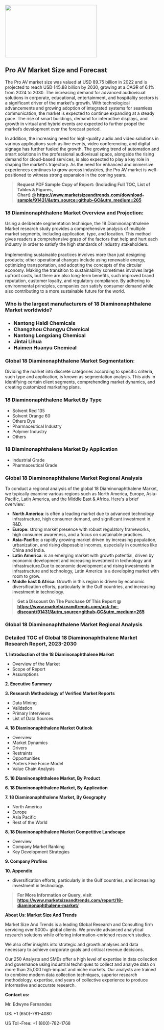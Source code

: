 <p><img class="alignnone size-medium wp-image-20088" src="https://ffe5etoiles.com/wp-content/uploads/2024/12/MST1-300x171.png" alt="" width="300" height="171" /></p><h2>Pro AV Market Size and Forecast</h2><p>The Pro AV market size was valued at USD 89.75 billion in 2022 and is projected to reach USD 145.88 billion by 2030, growing at a CAGR of 6.1% from 2024 to 2030. The increasing demand for advanced audiovisual solutions in corporate, educational, entertainment, and hospitality sectors is a significant driver of the market's growth. With technological advancements and growing adoption of integrated systems for seamless communication, the market is expected to continue expanding at a steady pace. The rise of smart buildings, demand for interactive displays, and growth in virtual and hybrid events are expected to further propel the market’s development over the forecast period.</p><p>In addition, the increasing need for high-quality audio and video solutions in various applications such as live events, video conferencing, and digital signage has further fueled the growth. The growing trend of automation and smart solutions in the professional audiovisual space, alongside the rising demand for cloud-based services, is also expected to play a key role in shaping the market's trajectory. As the need for enhanced and immersive experiences continues to grow across industries, the Pro AV market is well-positioned to witness strong expansion in the coming years.</p></p><blockquote id="" class=""><strong>Request PDF Sample Copy of Report: (Including Full TOC, List of Tables &amp; Figures, Chart)&nbsp;@&nbsp;<strong><a href="https://www.marketsizeandtrends.com/download-sample/91431/&utm_source=github-GC&utm_medium=265" target="_blank">https://www.marketsizeandtrends.com/download-sample/91431/&utm_source=github-GC&utm_medium=265</a></strong></strong></blockquote><h3 id="" class="">18 Diaminonaphthalene Market&nbsp;Overview and Projection:</h3><p id="" class="">Using a deliberate segmentation technique, the 18 Diaminonaphthalene Market research study provides a comprehensive analysis of multiple market segments, including application, type, and location. This method gives readers a comprehensive grasp of the factors that help and hurt each industry in order to satisfy the high standards of industry stakeholders. <br /> <br />Implementing sustainable practices involves more than just designing products; other operational changes include using renewable energy, optimizing transportation, and adopting the concepts of the circular economy. Making the transition to sustainability sometimes involves large upfront costs, but there are also long-term benefits, such improved brand reputation, customer loyalty, and regulatory compliance. By adhering to environmental principles, companies can satisfy consumer demand while also contributing to a more sustainable future for the world.</p><h3 id="" class="">Who is the largest manufacturers of&nbsp;18 Diaminonaphthalene Market worldwide?</h3><h3 class=""><p><ul><li>Nantong Haidi Chemicals </li><li> Changzhou Changyu Chemical </li><li> Nantong Longxiang Chemical </li><li> Jintai Lihua </li><li> Haimen Huanyu Chemical</li></ul></p></h3><h3 id="" class="">Global&nbsp;18 Diaminonaphthalene Market Segmentation:</h3><p id="" class="">Dividing the market into discrete categories according to specific criteria, such type and application, is known as segmentation analysis. This aids in identifying certain client segments, comprehending market dynamics, and creating customized marketing plans.</p><h3 id="" class="">18 Diaminonaphthalene Market&nbsp;By Type</h3><p><p><ul><li>Solvent Red 135 </li><li> Solvent Orange 60 </li><li> Others Dye </li><li> Pharmaceutical Industry </li><li> Polymer Industry </li><li> Others</p></li></ul></p></p><h3 id="" class="">18 Diaminonaphthalene Market&nbsp;By Application</h3><p class=""><p><ul><li>Industrial Grade </li><li> Pharmaceutical Grade</li></ul></p></p><h3 id="" class="">Global 18 Diaminonaphthalene Market Regional Analysis</h3><p id="" class="">To conduct a regional analysis of the global 18 Diaminonaphthalene Market, we typically examine various regions such as North America, Europe, Asia-Pacific, Latin America, and the Middle East &amp; Africa. Here's a brief overview:</p><ul><li><strong>North America</strong>: is often a leading market due to advanced technology infrastructure, high consumer demand, and significant investment in R&amp;D.</li><li><strong>Europe</strong>: strong market presence with robust regulatory frameworks, high consumer awareness, and a focus on sustainable practices.</li><li><strong>Asia-Pacific</strong>: a rapidly growing market driven by increasing population, urbanization, and rising disposable incomes, especially in countries like China and India.</li><li><strong>Latin America</strong>: is an emerging market with growth potential, driven by economic development and increasing investment in technology and infrastructure.Due to economic development and rising investments in infrastructure and technology, Latin America is a developing market with room to grow.</li><li><strong>Middle East &amp; Africa</strong>: Growth in this region is driven by economic diversification efforts, particularly in the Gulf countries, and increasing investment in technology.</li></ul><blockquote id="" class=""><strong>Get a Discount On The Purchase Of This Report @ <strong><a href="https://www.marketsizeandtrends.com/ask-for-discount/91431/&utm_source=github-GC&utm_medium=265" target="_blank">https://www.marketsizeandtrends.com/ask-for-discount/91431/&utm_source=github-GC&utm_medium=265</a></strong></strong></blockquote><h3 id="" class="">Global 18 Diaminonaphthalene Market Regional Analysis</h3><h3 id="" class="">Detailed TOC of Global 18 Diaminonaphthalene Market Research Report, 2023-2030</h3><p id="" class=""><strong>1. Introduction of the 18 Diaminonaphthalene Market</strong></p><ul><li>Overview of the Market</li><li>Scope of Report</li><li>Assumptions</li></ul><p id="" class=""><strong>2. Executive Summary</strong></p><p id="" class=""><strong>3. Research Methodology of Verified Market Reports</strong></p><ul><li>Data Mining</li><li>Validation</li><li>Primary Interviews</li><li>List of Data Sources</li></ul><p id="" class=""><strong>4. 18 Diaminonaphthalene Market Outlook</strong></p><ul><li>Overview</li><li>Market Dynamics</li><li>Drivers</li><li>Restraints</li><li>Opportunities</li><li>Porters Five Force Model</li><li>Value Chain Analysis</li></ul><p id="" class=""><strong>5. 18 Diaminonaphthalene Market, By Product</strong></p><p id="" class=""><strong>6. 18 Diaminonaphthalene Market, By Application</strong></p><p id="" class=""><strong>7. 18 Diaminonaphthalene Market, By Geography</strong></p><ul><li>North America</li><li>Europe</li><li>Asia Pacific</li><li>Rest of the World</li></ul><p id="" class=""><strong>8. 18 Diaminonaphthalene Market Competitive Landscape</strong></p><ul><li>Overview</li><li>Company Market Ranking</li><li>Key Development Strategies</li></ul><p id="" class=""><strong>9. Company Profiles</strong></p><p id="" class=""><strong>10. Appendix</strong></p><ul><li>diversification efforts, particularly in the Gulf countries, and increasing investment in technology.</li></ul><blockquote id="" class=""><strong>For More Information or Query, visit <strong><strong><a href="https://www.marketsizeandtrends.com/report/18-diaminonaphthalene-market/" target="_blank">https://www.marketsizeandtrends.com/report/18-diaminonaphthalene-market/</a></strong></strong></strong></blockquote><p id="" class=""><strong>About Us: Market Size And Trends</strong></p><p id="" class="">Market Size And Trends is a leading Global Research and Consulting firm servicing over 5000+ global clients. We provide advanced analytical research solutions while offering information-enriched research studies.</p><p id="" class="">We also offer insights into strategic and growth analyses and data necessary to achieve corporate goals and critical revenue decisions.</p><p id="" class="">Our 250 Analysts and SMEs offer a high level of expertise in data collection and governance using industrial techniques to collect and analyze data on more than 25,000 high-impact and niche markets. Our analysts are trained to combine modern data collection techniques, superior research methodology, expertise, and years of collective experience to produce informative and accurate research.</p><p id="" class=""><strong>Contact us:</strong></p><p id="" class="">Mr. Edwyne Fernandes</p><p id="" class="">US: +1 (650)-781-4080</p><p id="" class="">US Toll-Free: +1 (800)-782-1768</p>
